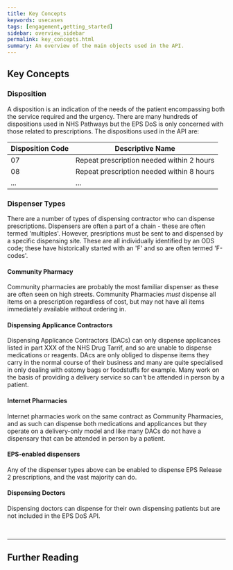 ```yaml
---
title: Key Concepts
keywords: usecases
tags: [engagement,getting_started]
sidebar: overview_sidebar
permalink: key_concepts.html
summary: An overview of the main objects used in the API.
---
```


## Key Concepts ###

### Disposition ###
A disposition is an indication of the needs of the patient encompassing both the service required and the urgency. There are many hundreds of dispositions used in NHS Pathways but the EPS DoS is only concerned with those related to prescriptions. The dispositions used in the API are:

| Disposition Code   | Descriptive Name                             |
|--------------------|----------------------------------------------|
| 07                 | Repeat prescription needed within 2 hours    |
| 08                 | Repeat prescription needed within 8 hours    |
| ...                | ...                                          |

### Dispenser Types ###

There are a number of types of dispensing contractor who can dispense prescriptions. Dispensers are often a part of a chain - these are often termed 'multiples'. However, presriptions must be sent to and dispensed by a specific dispensing site. These are all individually identified by an ODS code; these have historically started with an 'F' and so are often termed 'F-codes'.

#### Community Pharmacy ####
Community pharmacies are probably the most familiar dispenser as these are often seen on high streets. Community Pharmacies _must_ dispense all items on a prescription regardless of cost, but may not have all items immediately available without ordering in.

#### Dispensing Applicance Contractors ####
Dispensing Applicance Contractors (DACs) can only dispense applicances listed in part XXX of the NHS Drug Tarrif, and so are unable to dispense medications or reagents. DAcs are only obliged to dispense items they carry in the normal course of their business and many are quite specialised in only dealing with ostomy bags or foodstuffs for example. Many work on the basis of providing a delivery service so can't be attended in person by a patient. 

#### Internet Pharmacies ####
Internet pharmacies work on the same contract as Community Pharmacies, and as such can dispense both medications and applicances but they operate on a delivery-only model and like many DACs do not have a dispensary that can be attended in person by a patient. 

#### EPS-enabled dispensers ####

Any of the dispenser types above can be enabled to dispense EPS Release 2 prescriptions, and the vast majority can do. 

#### Dispensing Doctors ####

Dispensing doctors can dispense for their own dispensing patients but are not included in the EPS DoS API.

<br>
<hr>

## Further Reading ##

